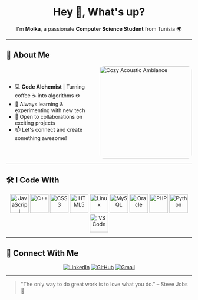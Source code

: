 <h1 align="center">Hey 👋, What's up?</h1>

<p align="center">I'm <strong>Molka</strong>, a passionate <strong>Computer Science Student</strong> from Tunisia 🌍</p>

---

## 🚀 About Me

<div style="display: flex; align-items: center; justify-content: space-between;">
  <div style="flex: 1;">
    <ul>
      <li>💻 <strong>Code Alchemist</strong> | Turning coffee ☕ into algorithms ⚙️</li>
      <li>🌟 Always learning & experimenting with new tech</li>
      <li>🤝 Open to collaborations on exciting projects</li>
      <li>📫 Let's connect and create something awesome!</li>
    </ul>
  </div>
  <div style="flex-shrink: 0; margin-left: 20px;">
    <img src="https://media0.giphy.com/media/v1.Y2lkPTc5MGI3NjExbHk3MzBtMHU1OXhoMDRhd3BjYWEyNXYwMnF0ODZsdXZ2dWlmZHl4ZSZlcD12MV9pbnRlcm5hbF9naWZfYnlfaWQmY3Q9Zw/6OrCT1jVbonHG/giphy.gif" alt="Cozy Acoustic Ambiance" width="250" style="border-radius: 10px;">
  </div>
</div>

---

## 🛠️ I Code With

<p align="center">
  <img src="https://cdn.jsdelivr.net/gh/devicons/devicon/icons/javascript/javascript-original.svg" height="50" alt="JavaScript" />
  <img src="https://cdn.jsdelivr.net/gh/devicons/devicon/icons/cplusplus/cplusplus-original.svg" height="50" alt="C++" />
  <img src="https://cdn.jsdelivr.net/gh/devicons/devicon/icons/css3/css3-original.svg" height="50" alt="CSS3" />
  <img src="https://cdn.jsdelivr.net/gh/devicons/devicon/icons/html5/html5-original.svg" height="50" alt="HTML5" />
  <img src="https://cdn.jsdelivr.net/gh/devicons/devicon/icons/linux/linux-original.svg" height="50" alt="Linux" />
  <img src="https://cdn.jsdelivr.net/gh/devicons/devicon/icons/mysql/mysql-original.svg" height="50" alt="MySQL" />
  <img src="https://cdn.jsdelivr.net/gh/devicons/devicon/icons/oracle/oracle-original.svg" height="50" alt="Oracle" />
  <img src="https://cdn.jsdelivr.net/gh/devicons/devicon/icons/php/php-original.svg" height="50" alt="PHP" />
  <img src="https://cdn.jsdelivr.net/gh/devicons/devicon/icons/python/python-original.svg" height="50" alt="Python" />
  <img src="https://cdn.jsdelivr.net/gh/devicons/devicon/icons/vscode/vscode-original.svg" height="50" alt="VS Code" />
</p>

---

## 🌟 Connect With Me

<p align="center">
  <a href="https://www.linkedin.com/in/yourprofile" target="_blank"><img src="https://img.shields.io/badge/LinkedIn-blue?style=for-the-badge&logo=linkedin" alt="LinkedIn"/></a>
  <a href="https://github.com/yourgithub" target="_blank"><img src="https://img.shields.io/badge/GitHub-black?style=for-the-badge&logo=github" alt="GitHub"/></a>
  <a href="mailto:youremail@gmail.com" target="_blank"><img src="https://img.shields.io/badge/Gmail-red?style=for-the-badge&logo=gmail" alt="Gmail"/></a>
</p>

---

> "The only way to do great work is to love what you do." – Steve Jobs 🚀
